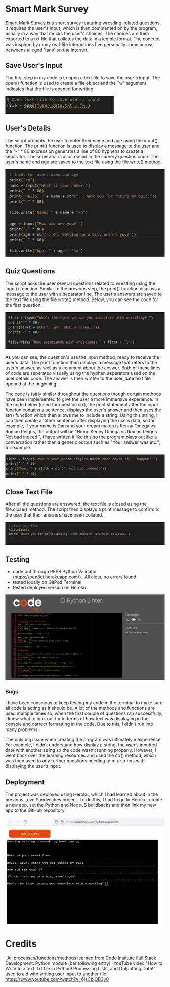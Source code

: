 # Smart Mark Survey

Smart Mark Survey is a short survey featuring wrestling-related questions. It requires the user's input, which is then commented on by the program, usually in a way that mocks the user's choices. The choices are then exported to a txt file that collates the data in a legible format. The concept was inspired by many real-life interactions I've personally come across betweens alleged 'fans' on the Internet.

## Save User's Input

The first step in my code is to open a text file to save the user's input. The open() function is used to create a file object and the "w" argument indicates that the file is opened for writing.

![filewriteup](markupfiles/filewrite.png)

## User's Details

The script prompts the user to enter their name and age using the input() function. The print() function is used to display a message to the user and the "-" * 80 expression generates a line of 80 hyphens to create a separator. The seperator is also reused in the survery question code. The user's name and age are saved to the text file using the file.write() method.

![userdetails](markupfiles/userdetails.png)

## Quiz Questions

The script asks the user several questions related to wrestling using the input() function. Similar to the previous step, the print() function displays a message to the user with a separator line. The user's answers are saved to the text file using the file.write() method. Below, you can see the code for the first question.

![filewriteup](markupfiles/question1.png)

As you can see, the question's use the input method, ready to receive the user's data. The print function then displays a message that refers to the user's answer, as well as a comment about the answer. Both of these lines of code are seperated visually using the hyphen seperators used on the user details code. The answer is then written to the user_date text file opened at the beginning.

The code is fairly similar throughout the questions though certain methods have been implemented to give the user a more immersive experience. In the code below (used for question six), the print statement after the input functon contains a sentence, displays the user's answer and then uses the str() function which then allows me to include a string. Using this string, I can then create another sentence after displaying the users data, so for example, if your name is Dan and your dream match is Kenny Omega vs Roman Reigns, the output will be "Hmm. Kenny Omega vs Roman Reigns. Not bad indeed.", I have written it like this so the program plays out like a conversation rather than a generic output such as "Your answer was etc.", for example.

![filewriteup](markupfiles/question6.png)

## Close Text File

After all the questions are answered, the text file is closed using the file.close() method. The script then displays a print message to confirm to the user that their answers have been collated.

![filewriteup](markupfiles/closetext.png)

## Testing

- code put through PEP8 Python Validator (https://pep8ci.herokuapp.com/). 'All clear, no errors found'
- tested locally on GitPod Terminal
- tested deployed version on Heroku

![filewriteup](markupfiles/codevalidator.png)

### Bugs

I have been conscious to keep testing my code in the terminal to make sure all code is acting as it should be. A lot of the methods and functions are used multiple times so, when the first couple of questions ran successfully, I knew what to look out for in terms of how text was displaying in the console and correct formatting in the code. Due to this, I didn’t run into many problems.

The only big issue when creating the program was ultimately inexperience. For example, I didn’t understand how display a string, the user’s inputted date with another string so the code wasn’t running properly. However, I went back over the learning resources and used the str() method, which was then used to any further questions needing to mix strings with displaying the user’s input.

## Deployment

The project was deployed using Heroku, which I had learned about in the previous Love Sandwiches project. To do this, I had to go to Heroku, create a new app, set the Python and NodeJS buildbacks and then link my new app to the GitHub repository.

![filewriteup](markupfiles/deployed.png)

# Credits

-All processes/functions/methods learned from Code Institute Full Stack Development: Python module (bar following entry)
-YouTube video "How to Write to a text .txt file in Python! Processing Lists, and Outputting Data!" used to aid with writing user input to another file: 
https://www.youtube.com/watch?v=6jsCbjQB3y0

